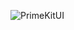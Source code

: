 
![PrimeKitUI](https://github.com/Medmly20208/PrimeKitUI/assets/69359301/f7ead7fe-6c88-4613-b61c-d0aa0b83d8ae)
